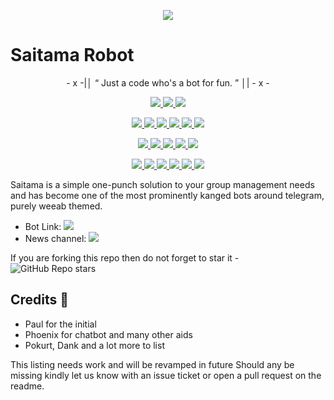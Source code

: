 <p align="center">
  <img src="https://wallpaperscave.com/images/original/18/04-25/anime-one-punch-man-44886.jpg">
</p>

# Saitama Robot 

<p align="center">
- x -|│  “	Just a code who's a bot for fun. ”  │| - x -
</p>

<p align="center">
<a href="https://app.codacy.com/gh/AnimeKaizoku/SaitamaRobot?utm_source=github.com&utm_medium=referral&utm_content=AnimeKaizoku/SaitamaRobot&utm_campaign=Badge_Grade_Settings" alt="Codacy Badge">
<img src="https://api.codacy.com/project/badge/Grade/6141417ceaf84545bab6bd671503df51" /> </a>
<a href="https://github.com/AnimeKaizoku/SaitamaRobot" alt="Libraries.io dependency status for GitHub repo"> <img src="https://img.shields.io/librariesio/github/animekaizoku/SaitamaRobot" /> </a>
<a href="http://hits.dwyl.com/animekaizoku/saitamarobot" alt="HitCount"> <img src="http://hits.dwyl.com/animekaizoku/saitamarobot.svg" /> </a>
</p>
<p align="center">
<a href="https://github.com/AnimeKaizoku/SaitamaRobot" alt="GitHub closed issues"> <img src="https://img.shields.io/github/issues-closed-raw/animekaizoku/saitamarobot?style=flat&logo=github&color=success" /> </a>
<a href="https://github.com/AnimeKaizoku/SaitamaRobot" alt="GitHub commit activity"> <img src="https://img.shields.io/github/commit-activity/m/animekaizoku/saitamarobot" /> </a>
<a href="https://github.com/AnimeKaizoku/SaitamaRobot/graphs/contributors" alt="GitHub contributors"> <img src="https://img.shields.io/github/contributors/animekaizoku/saitamarobot?style=flat&logo=github" /> </a>
<a href="https://github.com/AnimeKaizoku/SaitamaRobot/network/members" alt="GitHub forks"> <img src="https://img.shields.io/github/forks/AnimeKaizoku/SaitamaRobot?label=Forks&logo=github" /> </a>
<a href="https://github.com/AnimeKaizoku/SaitamaRobot" alt="GitHub closed pull requests"> <img src="https://img.shields.io/github/issues-pr-closed-raw/animekaizoku/saitamarobot?color=success" /> </a>
<a href="https://github.com/AnimeKaizoku/SaitamaRobot" alt="GitHub issues"> <img src="https://img.shields.io/github/issues-raw/animekaizoku/saitamarobot?style=flat&logo=github&color=yellow" /> </a>
</p>
<p align="center">
<a href="https://github.com/AnimeKaizoku/SaitamaRobot" alt="GitHub release (latest by date including pre-releases)"> <img src="https://img.shields.io/github/v/release/animekaizoku/saitamarobot?include_prereleases?style=flat&logo=github" /> </a>
<a href="https://www.python.org/" alt="made-with-python"> <img src="https://img.shields.io/badge/Made%20with-Python-1f425f.svg?style=flat&logo=python&color=blue" /> </a>
<a href="https://github.com/AnimeKaizoku/SaitamaRobot" alt="Docker!"> <img src="https://aleen42.github.io/badges/src/docker.svg" /> </a>
<a href="https://github.com/AnimeKaizoku/SaitamaRobot" alt="GitHub repo size"> <img src="https://img.shields.io/github/repo-size/animekaizoku/saitamarobot" /> </a>
<a href="https://github.com/AnimeKaizoku/SaitamaRobot/blob/master/LICENSE" alt="GPLv3 license"> <img src="https://img.shields.io/badge/License-GPLv3-blue.svg" /> </a>
</p>
<p align="center">
<a href="https://ko-fi.com/sawada" alt="Donate!"> <img src="https://aleen42.github.io/badges/src/paypal.svg" /> </a>
<a href="https://t.me/OnePunchUpdates" alt="Telegram!"> <img src="https://aleen42.github.io/badges/src/telegram.svg" /> </a>
<a href="https://discord.animekaizoku.com" alt="Discord"> <img src="https://img.shields.io/discord/465068856692441090?style=flat&logo=discord&color=blue" /> </a>
<a href="" alt="AnimeKaizoku"> <img src="https://img.shields.io/badge/Built%20by-Kaizoku-blue" /> </a>
<a href="https://github.com/AnimeKaizoku/SaitamaRobot/graphs/commit-activity" alt="Maintenance"> <img src="https://img.shields.io/badge/Maintained%3F-yes-green.svg" /> </a>
<a href="https://makeapullrequest.com" alt="PRs Welcome"> <img src="https://img.shields.io/badge/PRs-welcome-brightgreen.svg?style=flat-square" /> </a>
</p>



Saitama is a simple one-punch solution to your group management needs and has become one of the most prominently kanged bots around telegram, purely weeab themed.

* Bot Link:  <a href="https://t.me/SaitamaRobot" alt="Saitama Robot"> <img src="https://img.shields.io/badge/%F0%9F%A4%96%20-SaitamaRobot-blue" /> </a>
* News channel: <a  href="https://t.me/OnePunchUpdates" alt="One Punch Updates"> <img  src="https://img.shields.io/badge/%F0%9F%92%A1-One%20Punch%20Updates-9cf" /> </a>

If you are forking this repo then do not forget to star it - <img alt="GitHub Repo stars" src="https://img.shields.io/github/stars/animekaizoku/saitamarobot?color=white&label=%F0%9F%8C%9F%20star">

## Credits 📍
* Paul for the initial
* Phoenix for chatbot and many other aids
* Pokurt, Dank and a lot more to list

This listing needs work and will be revamped in future
Should any be missing kindly let us know with an issue ticket or open a pull request on the readme.
